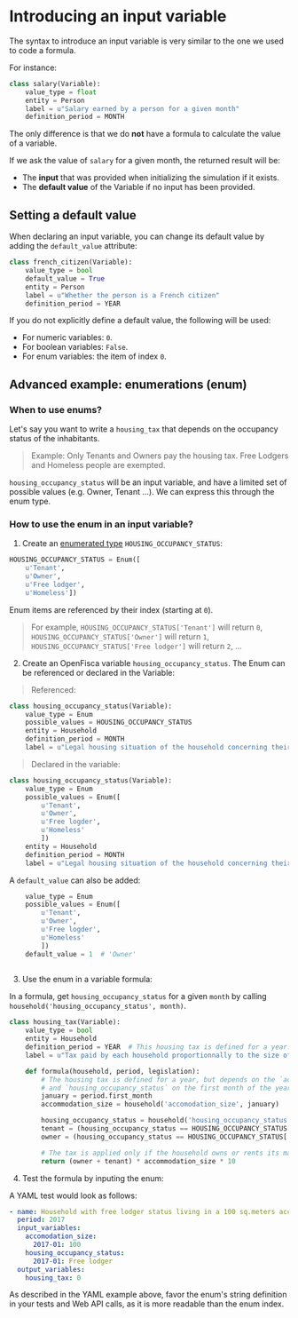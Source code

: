 # Introducing an input variable

The syntax to introduce an input variable is very similar to the one we used to code a formula.

For instance:

```py
class salary(Variable):
    value_type = float
    entity = Person
    label = u"Salary earned by a person for a given month"
    definition_period = MONTH
```


The only difference is that we do **not** have a formula to calculate the value of a variable.

If we ask the value of `salary` for a given month, the returned result will be:
* The **input** that was provided when initializing the simulation if it exists.
* The **default value** of the Variable if no input has been provided.

## Setting a default value

When declaring an input variable, you can change its default value by adding the `default_value` attribute:

```py
class french_citizen(Variable):
    value_type = bool
    default_value = True
    entity = Person
    label = u"Whether the person is a French citizen"
    definition_period = YEAR
```

If you do not explicitly define a default value, the following will be used:

- For numeric variables: `0`.
- For boolean variables: `False`.
- For enum variables: the item of index `0`.

## Advanced example: enumerations (enum)

### When to use enums?

Let's say you want to write a `housing_tax` that depends on the occupancy status of the inhabitants. 
> Example: Only Tenants and Owners pay the housing tax. Free Lodgers and Homeless people are exempted. 

`housing_occupancy_status` will be an input variable, and have a limited set of possible values (e.g. Owner, Tenant ...). 
We can express this through the enum type.  

### How to use the enum in an input variable?

1. Create an [enumerated type](https://en.wikipedia.org/wiki/Enumerated_type) `HOUSING_OCCUPANCY_STATUS`:  

```py
HOUSING_OCCUPANCY_STATUS = Enum([
    u'Tenant',
    u'Owner',
    u'Free lodger',
    u'Homeless'])
```

Enum items are referenced by their index (starting at `0`).
> For example, `HOUSING_OCCUPANCY_STATUS['Tenant']` will return `0`, `HOUSING_OCCUPANCY_STATUS['Owner']` will return `1`, `HOUSING_OCCUPANCY_STATUS['Free lodger']` will return `2`, ...

2. Create an OpenFisca variable `housing_occupancy_status`. The Enum can be referenced or declared in the Variable:  

> Referenced: 
```py
class housing_occupancy_status(Variable):
    value_type = Enum
    possible_values = HOUSING_OCCUPANCY_STATUS
    entity = Household
    definition_period = MONTH
    label = u"Legal housing situation of the household concerning their main residence"
```
> Declared in the variable: 
```py
class housing_occupancy_status(Variable):
    value_type = Enum
    possible_values = Enum([
        u'Tenant',
        u'Owner',
        u'Free logder',
        u'Homeless'
        ])
    entity = Household
    definition_period = MONTH
    label = u"Legal housing situation of the household concerning their main residence"
```

A `default_value` can also be added:

```py
    value_type = Enum
    possible_values = Enum([
        u'Tenant',
        u'Owner',
        u'Free logder',
        u'Homeless'
        ])
    default_value = 1  # 'Owner'
        
```

3. Use the enum in a variable formula:  

In a formula, get `housing_occupancy_status` for a given `month` by calling `household('housing_occupancy_status', month)`.  

```py
class housing_tax(Variable):
    value_type = bool
    entity = Household
    definition_period = YEAR  # This housing tax is defined for a year.
    label = u"Tax paid by each household proportionnally to the size of its accommodation"

    def formula(household, period, legislation):
        # The housing tax is defined for a year, but depends on the `accomodation_size` 
        # and `housing_occupancy_status` on the first month of the year.
        january = period.first_month
        accommodation_size = household('accomodation_size', january)

        housing_occupancy_status = household('housing_occupancy_status', january)
        tenant = (housing_occupancy_status == HOUSING_OCCUPANCY_STATUS['Tenant'])
        owner = (housing_occupancy_status == HOUSING_OCCUPANCY_STATUS['Owner'])

        # The tax is applied only if the household owns or rents its main residency
        return (owner + tenant) * accommodation_size * 10
```

4. Test the formula by inputing the enum:  

A YAML test would look as follows:

```yaml
- name: Household with free lodger status living in a 100 sq.meters accomodation
  period: 2017
  input_variables:
    accomodation_size:
      2017-01: 100
    housing_occupancy_status:
      2017-01: Free lodger
  output_variables:
    housing_tax: 0
```

As described in the YAML example above, favor the enum's string definition in your tests and Web API calls, as it is more readable than the enum index. 
